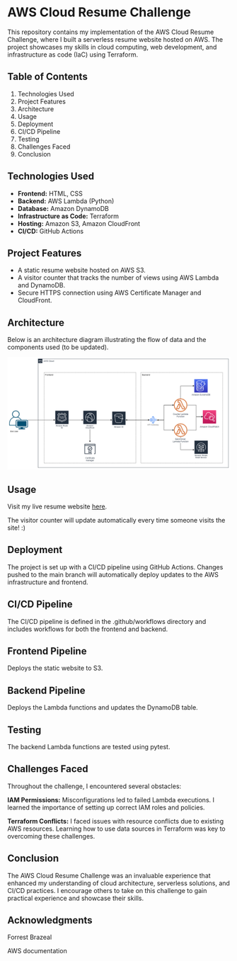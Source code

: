 # AWS Cloud Resume Challenge
This repository contains my implementation of the AWS Cloud Resume Challenge, where I built a serverless resume website hosted on AWS. The project showcases my skills in cloud computing, web development, and infrastructure as code (IaC) using Terraform.

## Table of Contents
1. Technologies Used
2. Project Features
3. Architecture
4. Usage
5. Deployment
6. CI/CD Pipeline
7. Testing
8. Challenges Faced
9. Conclusion


## Technologies Used
- **Frontend:** HTML, CSS
- **Backend:** AWS Lambda (Python)
- **Database:** Amazon DynamoDB
- **Infrastructure as Code:** Terraform
- **Hosting:** Amazon S3, Amazon CloudFront
- **CI/CD:** GitHub Actions


## Project Features
- A static resume website hosted on AWS S3.
- A visitor counter that tracks the number of views using AWS Lambda and DynamoDB.
- Secure HTTPS connection using AWS Certificate Manager and CloudFront.


## Architecture
Below is an architecture diagram illustrating the flow of data and the components used (to be updated). 

![Architecture Diagram](/resume-website/images/architecture.drawio.png)



## Usage
Visit my live resume website [here](https://www.michellenkomo.co.za).

The visitor counter will update automatically every time someone visits the site! :)


## Deployment
The project is set up with a CI/CD pipeline using GitHub Actions. Changes pushed to the main branch will automatically deploy updates to the AWS infrastructure and frontend.


## CI/CD Pipeline
The CI/CD pipeline is defined in the .github/workflows directory and includes workflows for both the frontend and backend.


## Frontend Pipeline
Deploys the static website to S3.


## Backend Pipeline
Deploys the Lambda functions and updates the DynamoDB table.


## Testing
The backend Lambda functions are tested using pytest.


## Challenges Faced
Throughout the challenge, I encountered several obstacles:

**IAM Permissions:** Misconfigurations led to failed Lambda executions. I learned the importance of setting up correct IAM roles and policies.

**Terraform Conflicts:** I faced issues with resource conflicts due to existing AWS resources. Learning how to use data sources in Terraform was key to overcoming these challenges.


## Conclusion
The AWS Cloud Resume Challenge was an invaluable experience that enhanced my understanding of cloud architecture, serverless solutions, and CI/CD practices. I encourage others to take on this challenge to gain practical experience and showcase their skills.


## Acknowledgments
Forrest Brazeal

AWS documentation
